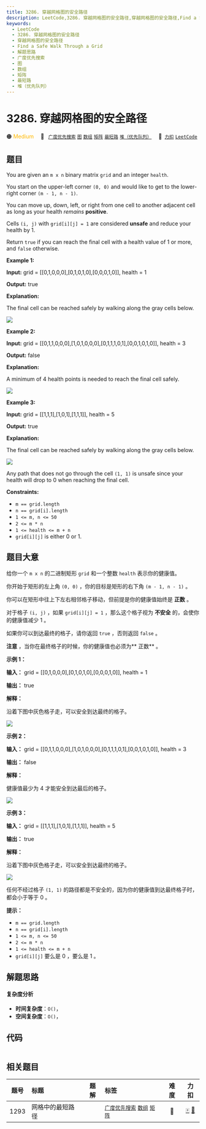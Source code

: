 ```yaml
---
title: 3286. 穿越网格图的安全路径
description: LeetCode,3286. 穿越网格图的安全路径,穿越网格图的安全路径,Find a Safe Walk Through a Grid,解题思路,广度优先搜索,图,数组,矩阵,最短路,堆（优先队列）
keywords:
  - LeetCode
  - 3286. 穿越网格图的安全路径
  - 穿越网格图的安全路径
  - Find a Safe Walk Through a Grid
  - 解题思路
  - 广度优先搜索
  - 图
  - 数组
  - 矩阵
  - 最短路
  - 堆（优先队列）
---
```


# 3286. 穿越网格图的安全路径

🟠 <font color=#ffb800>Medium</font>&emsp; 🔖&ensp; [`广度优先搜索`](/tag/breadth-first-search.md) [`图`](/tag/graph.md) [`数组`](/tag/array.md) [`矩阵`](/tag/matrix.md) [`最短路`](/tag/shortest-path.md) [`堆（优先队列）`](/tag/heap-priority-queue.md)&emsp; 🔗&ensp;[`力扣`](https://leetcode.cn/problems/find-a-safe-walk-through-a-grid) [`LeetCode`](https://leetcode.com/problems/find-a-safe-walk-through-a-grid)

## 题目

You are given an `m x n` binary matrix `grid` and an integer `health`.

You start on the upper-left corner `(0, 0)` and would like to get to the
lower-right corner `(m - 1, n - 1)`.

You can move up, down, left, or right from one cell to another adjacent cell
as long as your health _remains_ **positive**.

Cells `(i, j)` with `grid[i][j] = 1` are considered **unsafe** and reduce your
health by 1.

Return `true` if you can reach the final cell with a health value of 1 or
more, and `false` otherwise.



**Example 1:**

**Input:** grid = [[0,1,0,0,0],[0,1,0,1,0],[0,0,0,1,0]], health = 1

**Output:** true

**Explanation:**

The final cell can be reached safely by walking along the gray cells below.

![](https://assets.leetcode.com/uploads/2024/08/04/3868_examples_1drawio.png)

**Example 2:**

**Input:** grid = [[0,1,1,0,0,0],[1,0,1,0,0,0],[0,1,1,1,0,1],[0,0,1,0,1,0]],
health = 3

**Output:** false

**Explanation:**

A minimum of 4 health points is needed to reach the final cell safely.

![](https://assets.leetcode.com/uploads/2024/08/04/3868_examples_2drawio.png)

**Example 3:**

**Input:** grid = [[1,1,1],[1,0,1],[1,1,1]], health = 5

**Output:** true

**Explanation:**

The final cell can be reached safely by walking along the gray cells below.

![](https://assets.leetcode.com/uploads/2024/08/04/3868_examples_3drawio.png)

Any path that does not go through the cell `(1, 1)` is unsafe since your
health will drop to 0 when reaching the final cell.



**Constraints:**

  * `m == grid.length`
  * `n == grid[i].length`
  * `1 <= m, n <= 50`
  * `2 <= m * n`
  * `1 <= health <= m + n`
  * `grid[i][j]` is either 0 or 1.


## 题目大意

给你一个 `m x n` 的二进制矩形 `grid` 和一个整数 `health` 表示你的健康值。

你开始于矩形的左上角 `(0, 0)` ，你的目标是矩形的右下角 `(m - 1, n - 1)` 。

你可以在矩形中往上下左右相邻格子移动，但前提是你的健康值始终是 **正数**  。

对于格子 `(i, j)` ，如果 `grid[i][j] = 1` ，那么这个格子视为 **不安全**  的，会使你的健康值减少 1 。

如果你可以到达最终的格子，请你返回 `true` ，否则返回 `false` 。

**注意**  ，当你在最终格子的时候，你的健康值也必须为**  正数** 。



**示例 1：**

**输入：** grid = [[0,1,0,0,0],[0,1,0,1,0],[0,0,0,1,0]], health = 1

**输出：** true

**解释：**

沿着下图中灰色格子走，可以安全到达最终的格子。

![](https://assets.leetcode.com/uploads/2024/08/04/3868_examples_1drawio.png)

**示例 2：**

**输入：** grid = [[0,1,1,0,0,0],[1,0,1,0,0,0],[0,1,1,1,0,1],[0,0,1,0,1,0]],
health = 3

**输出：** false

**解释：**

健康值最少为 4 才能安全到达最后的格子。

![](https://assets.leetcode.com/uploads/2024/08/04/3868_examples_2drawio.png)

**示例 3：**

**输入：** grid = [[1,1,1],[1,0,1],[1,1,1]], health = 5

**输出：** true

**解释：**

沿着下图中灰色格子走，可以安全到达最终的格子。

![](https://assets.leetcode.com/uploads/2024/08/04/3868_examples_3drawio.png)

任何不经过格子 `(1, 1)` 的路径都是不安全的，因为你的健康值到达最终格子时，都会小于等于 0 。



**提示：**

  * `m == grid.length`
  * `n == grid[i].length`
  * `1 <= m, n <= 50`
  * `2 <= m * n`
  * `1 <= health <= m + n`
  * `grid[i][j]` 要么是 0 ，要么是 1 。


## 解题思路

#### 复杂度分析

- **时间复杂度**：`O()`，
- **空间复杂度**：`O()`，

## 代码

```javascript

```

## 相关题目

<!-- prettier-ignore -->
| 题号 | 标题 | 题解 | 标签 | 难度 | 力扣 |
| :------: | :------ | :------: | :------ | :------: | :------: |
| 1293 | 网格中的最短路径 |  |  [`广度优先搜索`](/tag/breadth-first-search.md) [`数组`](/tag/array.md) [`矩阵`](/tag/matrix.md) | 🔴 | [🀄️](https://leetcode.cn/problems/shortest-path-in-a-grid-with-obstacles-elimination) [🔗](https://leetcode.com/problems/shortest-path-in-a-grid-with-obstacles-elimination) |